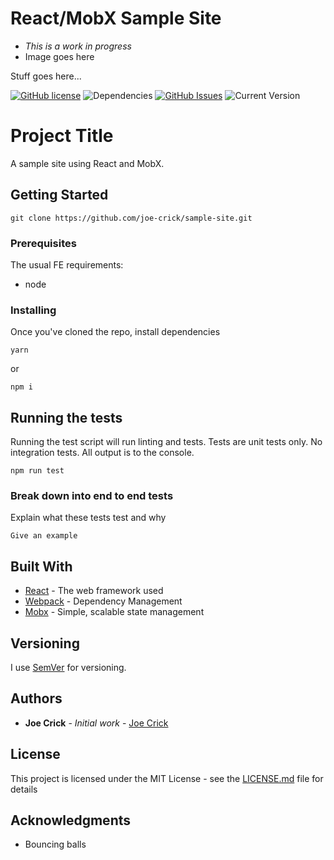React/MobX Sample Site
==================

 - _This is a work in progress_
 - Image goes here

Stuff goes here...

[![GitHub license](https://img.shields.io/github/license/Day8/re-frame.svg)](license.txt) 
![Dependencies](https://img.shields.io/badge/dependencies-up%20to%20date-brightgreen.svg)
[![GitHub Issues](https://img.shields.io/github/issues/joe-crick/portfolio.svg)](https://github.com/joe-crick/portfolio/issues)
![Current Version](https://img.shields.io/badge/version-0.0.1-green.svg)

# Project Title

A sample site using React and MobX.

## Getting Started

```
git clone https://github.com/joe-crick/sample-site.git
```

### Prerequisites

The usual FE requirements:

 - node

### Installing

Once you've cloned the repo, install dependencies

```
yarn
```
or
```
npm i
```

## Running the tests

Running the test script will run linting and tests. Tests are unit tests only. No integration tests. All output
is to the console.

```
npm run test
```

### Break down into end to end tests

Explain what these tests test and why

```
Give an example
```

## Built With

* [React](https://facebook.github.io/react/) - The web framework used
* [Webpack](https://webpack.github.io/) - Dependency Management
* [Mobx](https://github.com/mobxjs/mobx) - Simple, scalable state management

## Versioning

I use [SemVer](http://semver.org/) for versioning.  

## Authors

* **Joe Crick** - *Initial work* - [Joe Crick](https://github.com/joe-crick)

## License

This project is licensed under the MIT License - see the [LICENSE.md](LICENSE.md) file for details

## Acknowledgments

* Bouncing balls

